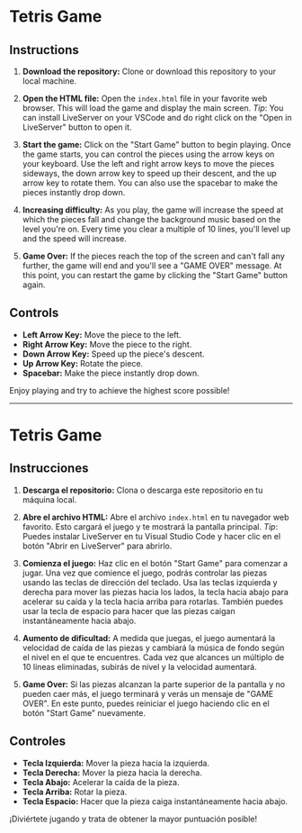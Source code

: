 # Tetris Game

## Instructions

1. **Download the repository:** Clone or download this repository to your local machine.

2. **Open the HTML file:** Open the `index.html` file in your favorite web browser. This will load the game and display the main screen. _Tip_: You can install LiveServer on your VSCode and do right click on the "Open in LiveServer" button to open it.

3. **Start the game:** Click on the "Start Game" button to begin playing. Once the game starts, you can control the pieces using the arrow keys on your keyboard. Use the left and right arrow keys to move the pieces sideways, the down arrow key to speed up their descent, and the up arrow key to rotate them. You can also use the spacebar to make the pieces instantly drop down.

4. **Increasing difficulty:** As you play, the game will increase the speed at which the pieces fall and change the background music based on the level you're on. Every time you clear a multiple of 10 lines, you'll level up and the speed will increase.

5. **Game Over:** If the pieces reach the top of the screen and can't fall any further, the game will end and you'll see a "GAME OVER" message. At this point, you can restart the game by clicking the "Start Game" button again.

## Controls

- **Left Arrow Key:** Move the piece to the left.
- **Right Arrow Key:** Move the piece to the right.
- **Down Arrow Key:** Speed up the piece's descent.
- **Up Arrow Key:** Rotate the piece.
- **Spacebar:** Make the piece instantly drop down.

Enjoy playing and try to achieve the highest score possible!

---

# Tetris Game

## Instrucciones

1. **Descarga el repositorio:** Clona o descarga este repositorio en tu máquina local.

2. **Abre el archivo HTML:** Abre el archivo `index.html` en tu navegador web favorito. Esto cargará el juego y te mostrará la pantalla principal. _Tip_: Puedes instalar LiveServer en tu Visual Studio Code y hacer clic en el botón "Abrir en LiveServer" para abrirlo.

3. **Comienza el juego:** Haz clic en el botón "Start Game" para comenzar a jugar. Una vez que comience el juego, podrás controlar las piezas usando las teclas de dirección del teclado. Usa las teclas izquierda y derecha para mover las piezas hacia los lados, la tecla hacia abajo para acelerar su caída y la tecla hacia arriba para rotarlas. También puedes usar la tecla de espacio para hacer que las piezas caigan instantáneamente hacia abajo.

4. **Aumento de dificultad:** A medida que juegas, el juego aumentará la velocidad de caída de las piezas y cambiará la música de fondo según el nivel en el que te encuentres. Cada vez que alcances un múltiplo de 10 líneas eliminadas, subirás de nivel y la velocidad aumentará.

5. **Game Over:** Si las piezas alcanzan la parte superior de la pantalla y no pueden caer más, el juego terminará y verás un mensaje de "GAME OVER". En este punto, puedes reiniciar el juego haciendo clic en el botón "Start Game" nuevamente.

## Controles

- **Tecla Izquierda:** Mover la pieza hacia la izquierda.
- **Tecla Derecha:** Mover la pieza hacia la derecha.
- **Tecla Abajo:** Acelerar la caída de la pieza.
- **Tecla Arriba:** Rotar la pieza.
- **Tecla Espacio:** Hacer que la pieza caiga instantáneamente hacia abajo.

¡Diviértete jugando y trata de obtener la mayor puntuación posible!
